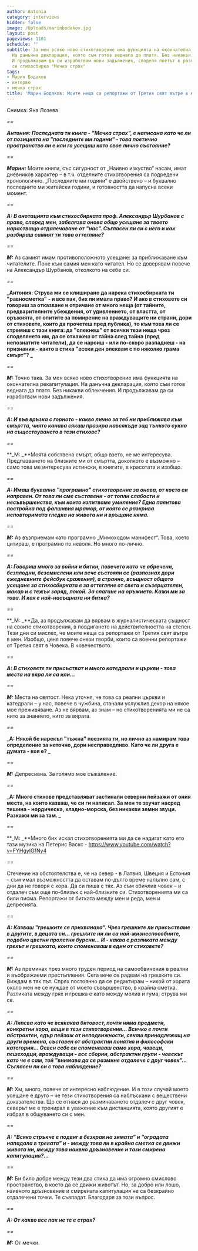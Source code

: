 ```yaml
---
author: Antonia
category: interviews
hidden: false
image: /Uploads/marinbodakov.jpg
layout: post
pageviews: 1181
schedule: ''
subtitle: За мен всяко ново стихотворение има функцията на окончателна рекапитулация.
  На данъчна декларация, която съм готов веднага да платя. Без никакви облекчения.
  И продължавам да си изработвам нови задължения, споделя поетът в разговор за последната
  си стихосбирка "Мечка страх"
tags:
- Марин Бодаков
- интервю
- мечка страх
title: 'Марин Бодаков: Моите неща са репортажи от Третия свят вътре в мен'
---
```


Снимка: Яна Лозева

_\==_

**_Антония: Последната ти книга - "Мечка страх", е написана като че ли от позицията на "последните ми години" - това поетично пространство ли е или го усещаш като свое лично състояние?_**

_\==_

**_Марин:_** Моите книги, със сигурност от „Наивно изкуство“ насам, имат дневников характер – в т.ч. отделните стихотворения са подредени хронологично. „Последните ми години“ е двойствено – и буквално последните ми житейски години, и готовността да напусна всеки момент. 

_\==_

**_А: В анотацията към стихосбирката проф. Александър Шурбанов с право, според мен, забелязва онова общо усещане за твоето нарастващо отдалечаване от "нас". Съгласен ли си с него и как разбираш самият ти това оттегляне?_**

_\==_

**_М:_** Аз самият имам противоположното усещане: за приближаване към читателите. Поне към самия мен като читател. Но се доверявам повече на Александър Шурбанов, отколкото на себе си. 

_\==_

**_Антония: Струва ми се клиширано да нарека стихосбирката ти "равносметка" - и все пак, бих ли имала право? И ако в стиховете си говориш за отказване и отричане от много неща (от тайните, предварителните убеждения, от удивлението, от властта, от оръжията, от опитите за помирение на враждуващите ни страни, дори от стиховете, които да прочетеш пред публика), то към това ли се стремиш с тази книга: да "олекнеш" от всички тези неща чрез споделянето им, да се откажеш от тайна след тайна (пред непознатите читатели), да се нароиш - или по-скоро разпаднеш - на признания - както в стиха "всеки ден олеквам с по няколко грама смърт"? _**

_\==_

**_М:_** Точно така. За мен всяко ново стихотворение има функцията на окончателна рекапитулация. На данъчна декларация, която съм готов веднага да платя. Без никакви облекчения. И продължавам да си изработвам нови задължения.

_\==_

**_А: И във връзка с горното - какво лично за теб ни приближава към смъртта, чиято канава сякаш прозира навсякъде зад тънкото сукно на съществуването в тези стихове?_**

_\==_

**_М: _**Моята собствена смърт, общо взето, не ме интересува. Предпазването на близките ми от смъртта, доколкото е възможно – само това ме интересува истински, в книгите, в красотата и изобщо. 

_\==_

**_А: Имаш буквално "програмно" стихотворение за онова, от което си направен. От това ли сме съставени - от топли слабости и несъвършенства, към които  изпитваме умиление? Една паянтова постройка под фалшивия мрамор, от която се разкрива неповторимата гледка на живота ни и връщане няма._**

_\==_

**_М:_** Аз възприемам като програмно „Мимоходом манифест“. Това, което цитираш, е програмно по неволя. Но много по-лично.

_\==_

**_А: Говориш много за войни и битки, повечето като че обречени, безплодни, безсмислени или вече състояли се (разпознах дори ежедневните фейсбук сражения), а странно, всъщност общото усещане за стихосбирката е за оттегляне от света и съзерцателен, макар и с тежък заряд, покой. За слагане на оръжието. Кажи ми за това. И коя е най-насъщната ни битка?_**

_\==_

**_М: _**Да, аз продължавам да вярвам в журналистическата същност на своите стихотворения, в повдигането на действителността на степен. Тези дни си мислех, че моите неща са репортажи от Третия свят вътре в мен. Изобщо, ценя повече онези творби, които са военни репортажи от Третия свят в Човека. В човечеството.

_\==_

**_А: В стиховете ти присъстват и много катедрали и църкви - това места на вяра ли са или..._**

_\==_

**_М:_** Места на святост. Нека уточня, че това са реални църкви и катедрали – у нас, повече в чужбина, станали услужлив декор на някое мое преживяване. Аз не вярвам, аз знам – но стихотворенията ми не са нито за знанието, нито за вярата. 

_\==_

**_А: Някой бе нарекъл "тъжна" поезията ти, но лично аз намирам това определение за неточно, дори несправедливо. Като че ли друга е думата - коя е? _**

_\==_

**_М:_** Депресивна. За голямо мое съжаление.

_\==_

**_А: Много стихове представляват застинали северни пейзажи от ония места, на които казваш, че си ги написал. За мен те звучат насред тишина - нордическа, хладно-морска, без никакви земни звуци. Разкажи ми за там. _**

_\==_

**_М: _**Много бих искал стихотворенията ми да се надигат като ето тази музика на Петерис Васкс - https://www.youtube.com/watch?v=FYHgyIGfNy4

_\==_

Стечение на обстоятелства е, че на север - в Латвия, Швеция и Естония – съм имал възможността да оставам по-дълго време напълно сам, с дни да не говоря с хора. Да си пиша с тях. Аз съм обичлив човек – и отдалеч съм още по-близък с най-близките си. Стихотворенията ми са били писма. Репортажи от битката между мен и реда, мен и депресията.

_\==_

**_А: Казваш "грешките се прихванаха". Чрез грешките ли присъстваме в другите, в децата си... грешките ни ли са най-жизнеспособните, подобно цветни пролетни бурени... И - каква е разликата между грехът и грешката, които споменаваш в един от стиховете?_**

_\==_

**_М:_** Аз преминах през много труден период на самообвинения в реални и въображаеми престъпления. Сега вече се радвам на грешките си. Виждам в тях път. Спрях постоянно да се редактирам – никой от хората около мен не се нуждае от моето съвършенство, в крайна сметка. Разликата между грях и грешка е като между молив и гума, струва ми се.

_\==_

**_А: Липсва като че всякаква битовост, почти няма предмети, конкретни хора, вещи в тези стихотворения... Всичко е почти абстрактен, едър пейзаж от неподвижности, сякаш принадлежащ на други времена, съставен от абстрактни понятия и философски категории... Освен себе си споменаваш само хора, човеци, пешеходци, враждуващи - все сборни, абстрактни групи - човекът като че е сам, той "внимава да се размине отдалече с друг човек"... Съгласен ли си с това наблюдение?_**

_\==_

**_М:_** Хм, много, повече от интересно наблюдение. И в този случай моето усещане е друго – че тези стихотворения са наблъскани с веществени доказателства. Що се отнася до разминаването отдалеч с друг човек, северът ме е тренирал в уважение към дистанцията, която другият е избрал в общуването си с мен.

_\==_

**_А: "Всяко стръкче е подвиг в безкрая на зимата" и "оградата нападала в тревата" и  - между това ли в крайна сметка се движи живота ни, между това наивно дръзновение и тази смирена капитулация?..._**

_\==_

**_М:_** Би било добре между тези два стиха да има огромно смислово пространство, в което да се движи животът. Но, за добро или лошо, наивното дръзновение и смирената капитулация не са безкрайно отдалечени точки. Те съвпадат. Благодаря за този въпрос.

_\==_

**_А: От какво все пак не те е страх?_**

_\==_

**_М:_** От мечки.